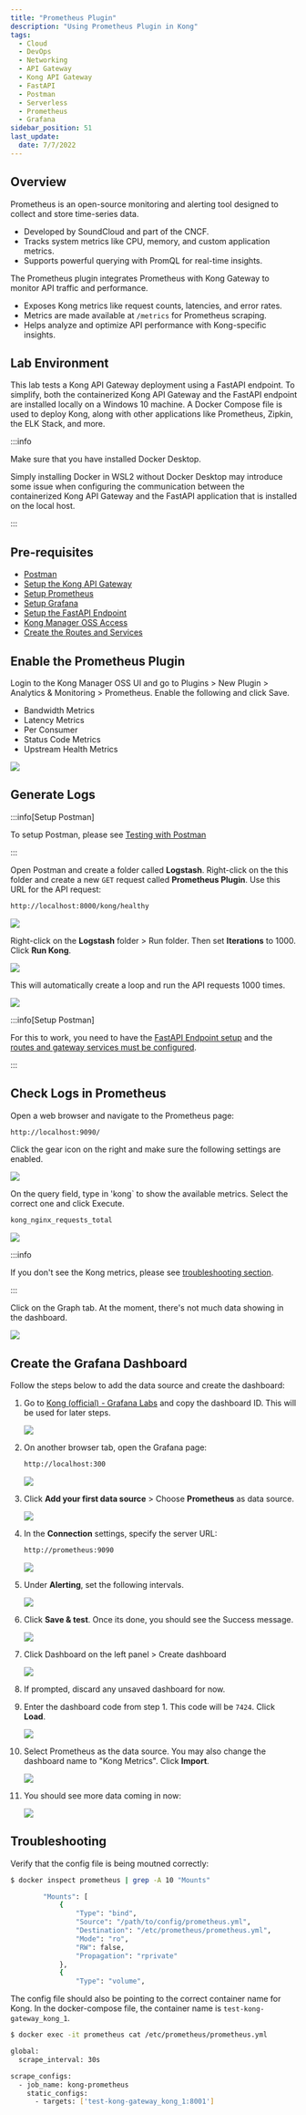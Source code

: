 ```yaml
---
title: "Prometheus Plugin"
description: "Using Prometheus Plugin in Kong"
tags: 
  - Cloud
  - DevOps
  - Networking 
  - API Gateway
  - Kong API Gateway
  - FastAPI 
  - Postman
  - Serverless
  - Prometheus
  - Grafana
sidebar_position: 51
last_update:
  date: 7/7/2022
---
```



## Overview 

Prometheus is an open-source monitoring and alerting tool designed to collect and store time-series data.  

- Developed by SoundCloud and part of the CNCF.  
- Tracks system metrics like CPU, memory, and custom application metrics.  
- Supports powerful querying with PromQL for real-time insights.  

The Prometheus plugin integrates Prometheus with Kong Gateway to monitor API traffic and performance.  

- Exposes Kong metrics like request counts, latencies, and error rates.  
- Metrics are made available at `/metrics` for Prometheus scraping.  
- Helps analyze and optimize API performance with Kong-specific insights.  

## Lab Environment

This lab tests a Kong API Gateway deployment using a FastAPI endpoint. To simplify, both the containerized Kong API Gateway and the FastAPI endpoint are installed locally on a Windows 10 machine. A Docker Compose file is used to deploy Kong, along with other applications like Prometheus, Zipkin, the ELK Stack, and more.

:::info 

Make sure that you have installed Docker Desktop. 

Simply installing Docker in WSL2 without Docker Desktop may introduce some issue when configuring the communication between the containerized Kong API Gateway and the FastAPI application that is installed on the local host.

:::

## Pre-requisites 

- [Postman](https://www.postman.com/downloads/)
- [Setup the Kong API Gateway](/docs/021-Software-Engineering/081-Kong-API-Gateway/015-Containerized-Kong-and-Other-Apps.md)
- [Setup Prometheus](/docs/021-Software-Engineering/081-Kong-API-Gateway/015-Containerized-Kong-and-Other-Apps.md#lab-environment)
- [Setup Grafana](/docs/021-Software-Engineering/081-Kong-API-Gateway/015-Containerized-Kong-and-Other-Apps.md#lab-environment)
- [Setup the FastAPI Endpoint](/docs/021-Software-Engineering/081-Kong-API-Gateway/016-Testing-wth-an-FastAPI-Endpoint.md#setup-the-api-endpoint)
- [Kong Manager OSS Access](/docs/021-Software-Engineering/081-Kong-API-Gateway/015-Containerized-Kong-and-Other-Apps.md)
- [Create the Routes and Services](/docs/021-Software-Engineering/081-Kong-API-Gateway/016-Testing-wth-an-FastAPI-Endpoint.md)
<!-- - [Create the Consumer](/docs/021-Software-Engineering/081-Kong-API-Gateway/017-Consumers-Plugins-Upstreams.md#create-the-kong-consumer) -->

## Enable the Prometheus Plugin 

Login to the Kong Manager OSS UI and go to Plugins > New Plugin > Analytics & Monitoring > Prometheus. 
Enable the following and click Save.

- Bandwidth Metrics
- Latency Metrics
- Per Consumer
- Status Code Metrics
- Upstream Health Metrics

![](/img/docs/12052024-prometheus-plugin-2.png)

## Generate Logs 

:::info[Setup Postman]

To setup Postman, please see [Testing with Postman](/docs/021-Software-Engineering/081-Kong-API-Gateway/016-Testing-wth-an-FastAPI-Endpoint.md#testing-with-postman)

:::

Open Postman and create a folder called **Logstash**. Right-click on the this folder and create a new `GET` request called **Prometheus Plugin**. Use this URL for the API request:

```bash
http://localhost:8000/kong/healthy 
```

![](/img/docs/12052024-prometheus-postman-request.png)

Right-click on the **Logstash** folder > Run folder. Then set **Iterations** to 1000. Click **Run Kong**.

![](/img/docs/12052024-prometheus-postman-request-run.png)

This will automatically create a loop and run the API requests 1000 times.

![](/img/docs/12052024-prometheus-postman-request-run-1000.png)


:::info[Setup Postman]

For this to work, you need to have the [FastAPI Endpoint setup](/docs/021-Software-Engineering/081-Kong-API-Gateway/016-Testing-wth-an-FastAPI-Endpoint.md#setup-the-api-endpoint) and the [routes and gateway services must be configured](/docs/021-Software-Engineering/081-Kong-API-Gateway/016-Testing-wth-an-FastAPI-Endpoint.md).

:::


## Check Logs in Prometheus

Open a web browser and navigate to the Prometheus page:

```bash
http://localhost:9090/
```

Click the gear icon on the right and make sure the following settings are enabled. 

![](/img/docs/12052024-prometheus-grafana-enabled-toggles.png)

On the query field, type in 'kong` to show the available metrics. Select the correct one and click Execute.

```bash
kong_nginx_requests_total
```


![](/img/docs/12052024-prometheus-grafana-autocomplete-kong-metrics.png)


:::info 

If you don't see the Kong metrics, please see [troubleshooting section](#troubleshooting).

:::


Click on the Graph tab. At the moment, there's not much data showing in the dashboard.

![](/img/docs/12052024-prometheus-grafana-autocomplete-kong-metrics-graph-2.png)



## Create the Grafana Dashboard

Follow the steps below to add the data source and create the dashboard:

1. Go to [Kong (official) - Grafana Labs](https://grafana.com/grafana/dashboards/7424-kong-official/) and copy the dashboard ID. This will be used for later steps.

    ![](/img/docs/12052024-prometheus-grafana-copy-id.png)


2. On another browser tab, open the Grafana page:

    ```bash
    http://localhost:300    
    ```

    ![](/img/docs/12052024-prometheus-grafana-landing-page.png)

3. Click **Add your first data source** > Choose **Prometheus** as data source.

    ![](/img/docs/12052024-prometheus-grafana-add-data-source.png)

4. In the **Connection** settings, specify the server URL:

    ```bash
    http://prometheus:9090 
    ```

    ![](/img/docs/12052024-prometheus-grafana-add-server-url-2.png)


5. Under **Alerting**, set the following intervals.

    ![](/img/docs/12052024-prometheus-grafana-set-intervals.png)

6. Click **Save & test**. Once its done, you should see the Success message.

    ![](/img/docs/12052024-prometheus-grafana-run-and-test.png)

7. Click Dashboard on the left panel > Create dashboard

    ![](/img/docs/12052024-prometheus-grafana-left-panel-create-dashboard.png)

8. If prompted, discard any unsaved dashboard for now. 

9. Enter the dashboard code from step 1. This code will be `7424`. Click **Load**.

    ![](/img/docs/12052024-prometheus-grafana-load-7424.png)

10. Select Prometheus as the data source. You may also change the dashboard name to "Kong Metrics". Click **Import**.

    ![](/img/docs/12052024-prometheus-grafana-imported-7424-2.png)

11. You should see more data coming in now:

    ![](/img/docs/12052024-prometheus-grafana-data-coming-in.png)



## Troubleshooting

Verify that the config file is being moutned correctly:

```bash
$ docker inspect prometheus | grep -A 10 "Mounts"

        "Mounts": [
            {
                "Type": "bind",
                "Source": "/path/to/config/prometheus.yml",
                "Destination": "/etc/prometheus/prometheus.yml",
                "Mode": "ro",
                "RW": false,
                "Propagation": "rprivate"
            },
            {
                "Type": "volume", 
```

The config file should also be pointing to the correct container name for Kong. In the docker-compose file, the container name is `test-kong-gateway_kong_1`.

```bash
$ docker exec -it prometheus cat /etc/prometheus/prometheus.yml

global:
  scrape_interval: 30s

scrape_configs:
  - job_name: kong-prometheus
    static_configs:
      - targets: ['test-kong-gateway_kong_1:8001'] 
```